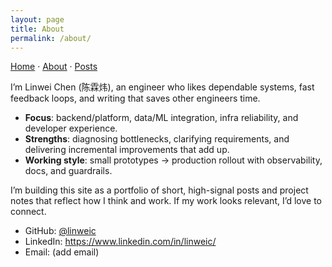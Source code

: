 ```yaml
---
layout: page
title: About
permalink: /about/
---
```


[Home](/) · [About](/about/) · [Posts](/posts/)

I’m Linwei Chen (陈霖炜), an engineer who likes dependable systems, fast feedback loops, and writing that saves other engineers time.

- **Focus**: backend/platform, data/ML integration, infra reliability, and developer experience.
- **Strengths**: diagnosing bottlenecks, clarifying requirements, and delivering incremental improvements that add up.
- **Working style**: small prototypes → production rollout with observability, docs, and guardrails.

I’m building this site as a portfolio of short, high-signal posts and project notes that reflect how I think and work. If my work looks relevant, I’d love to connect.

- GitHub: [@linweic](https://github.com/linweic)
- LinkedIn: https://www.linkedin.com/in/linweic/
- Email: (add email)
